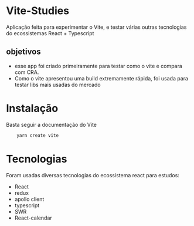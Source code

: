 # Vite-Studies

Aplicação feita para experimentar o Vite, e testar várias outras tecnologias do ecossistemas React + Typescript

## objetivos

- esse app foi criado primeiramente para testar como o vite e compara com CRA.
- Como o vite apresentou uma build extremamente rápida, foi usada para testar libs mais usadas do mercado

# Instalação

Basta seguir a documentação do Vite

```bash
    yarn create vite
```

# Tecnologias

Foram usadas diversas tecnologias do ecossistema react para estudos:

- React 
- redux
- apollo client
- typescript
- SWR
- React-calendar
  


